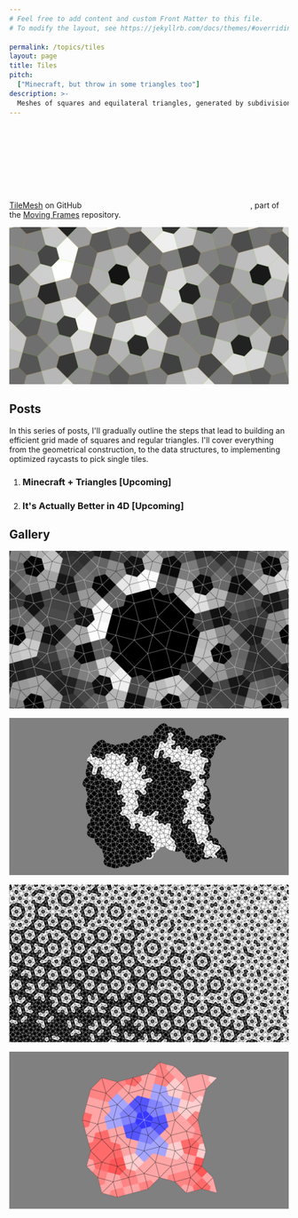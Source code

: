```yaml
---
# Feel free to add content and custom Front Matter to this file.
# To modify the layout, see https://jekyllrb.com/docs/themes/#overriding-theme-defaults

permalink: /topics/tiles
layout: page
title: Tiles
pitch:
  ["Minecraft, but throw in some triangles too"]
description: >-
  Meshes of squares and equilateral triangles, generated by subdivision. Very fast vertex acces via their coordinates, fast face picking and lossless vertex position calculation at every subdivision level.
---
```


<a href="https://github.com/Duncuiad/MovingFrames/blob/main/OpenGLPG/Core/TileMesh.h">TileMesh</a> on GitHub <svg class="svg-icon"><use xlink:href="{{ '/assets/minima-social-icons.svg#github' | relative_url }}"></use></svg>, part of the <a href=" https://github.com/Duncuiad/MovingFrames">Moving Frames</a> repository.

<p align="center">
  <img src="/Pictures/TileMesh1.png" alt="Tiles"/>
</p>

<h2>Posts</h2>

In this series of posts, I'll gradually outline the steps that lead to building an efficient grid made of squares and regular triangles. I'll cover everything from the geometrical construction, to the data structures, to implementing optimized raycasts to pick single tiles.

<!-- Along the way, some intuitive explanations of a handful of concepts from pure maths will shed some light on why this actually works. -->

<ol>
<li><h3>Minecraft + Triangles [Upcoming]</h3></li>
<li><h3>It's Actually Better in 4D [Upcoming]</h3></li>
</ol>

<h2>Gallery</h2>

<p align="center">
  <a href="/Pictures/Gallery_1.png">
    <img src="/Pictures/Gallery_1.png" alt="Tiles"/>
  </a>
</p>

<p align="center">
  <a href="/Pictures/Gallery_2.png">
    <img src="/Pictures/Gallery_2.png" alt="Tiles"/>
  </a>
</p>

<p align="center">
  <a href="/Pictures/Gallery_3.png">
    <img src="/Pictures/Gallery_3.png" alt="Tiles"/>
  </a>
</p>

<p align="center">
  <a href="/Pictures/Gallery_4.png">
    <img src="/Pictures/Gallery_4.png" alt="Tiles"/>
  </a>
</p>